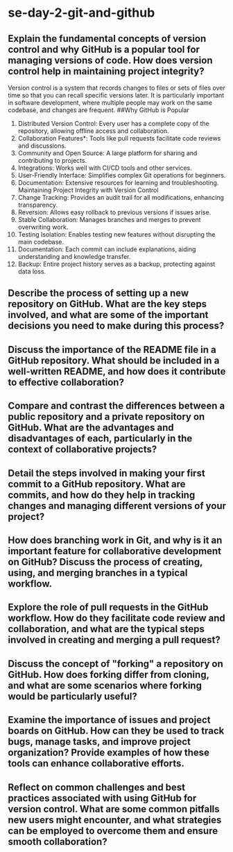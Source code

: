 # se-day-2-git-and-github
## Explain the fundamental concepts of version control and why GitHub is a popular tool for managing versions of code. How does version control help in maintaining project integrity?
Version control is a system that records changes to files or sets of files over time so that you can recall specific versions later. It is particularly important in software development, where multiple people may work on the same codebase, and changes are frequent. 
 ##Why GitHub is Popular
1. Distributed Version Control: Every user has a complete copy of the repository, allowing offline access and collaboration.
2. Collaboration Features*: Tools like pull requests facilitate code reviews and discussions.
3. Community and Open Source: A large platform for sharing and contributing to projects.
4. Integrations: Works well with CI/CD tools and other services.
5. User-Friendly Interface: Simplifies complex Git operations for beginners.
6. Documentation: Extensive resources for learning and troubleshooting.
 Maintaining Project Integrity with Version Control
1. Change Tracking: Provides an audit trail for all modifications, enhancing transparency.
2. Reversion: Allows easy rollback to previous versions if issues arise.
3. Stable Collaboration: Manages branches and merges to prevent overwriting work.
4. Testing Isolation: Enables testing new features without disrupting the main codebase.
5. Documentation: Each commit can include explanations, aiding understanding and knowledge transfer.
6. Backup: Entire project history serves as a backup, protecting against data loss.

## Describe the process of setting up a new repository on GitHub. What are the key steps involved, and what are some of the important decisions you need to make during this process?

## Discuss the importance of the README file in a GitHub repository. What should be included in a well-written README, and how does it contribute to effective collaboration?

## Compare and contrast the differences between a public repository and a private repository on GitHub. What are the advantages and disadvantages of each, particularly in the context of collaborative projects?

## Detail the steps involved in making your first commit to a GitHub repository. What are commits, and how do they help in tracking changes and managing different versions of your project?

## How does branching work in Git, and why is it an important feature for collaborative development on GitHub? Discuss the process of creating, using, and merging branches in a typical workflow.

## Explore the role of pull requests in the GitHub workflow. How do they facilitate code review and collaboration, and what are the typical steps involved in creating and merging a pull request?

## Discuss the concept of "forking" a repository on GitHub. How does forking differ from cloning, and what are some scenarios where forking would be particularly useful?

## Examine the importance of issues and project boards on GitHub. How can they be used to track bugs, manage tasks, and improve project organization? Provide examples of how these tools can enhance collaborative efforts.

## Reflect on common challenges and best practices associated with using GitHub for version control. What are some common pitfalls new users might encounter, and what strategies can be employed to overcome them and ensure smooth collaboration?
